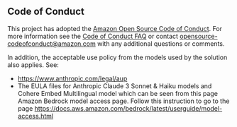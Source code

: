 ## Code of Conduct
This project has adopted the [Amazon Open Source Code of Conduct](https://aws.github.io/code-of-conduct).
For more information see the [Code of Conduct FAQ](https://aws.github.io/code-of-conduct-faq) or contact
opensource-codeofconduct@amazon.com with any additional questions or comments.

In addition, the acceptable use policy from the models used by the solution also applies. 
See:
* https://www.anthropic.com/legal/aup
* The EULA files for Anthropic Claude 3 Sonnet & Haiku models and Cohere Embed Multilingual model which can be seen from this page Amazon Bedrock model access page. Follow this instruction to go to the page https://docs.aws.amazon.com/bedrock/latest/userguide/model-access.html


